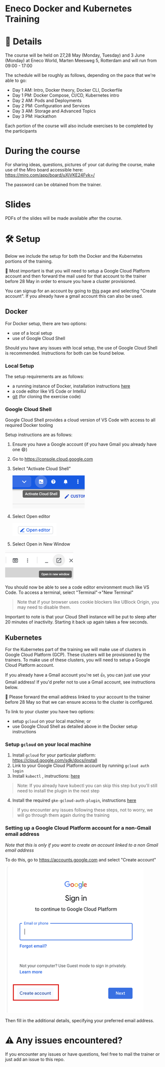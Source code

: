 # Eneco Docker and Kubernetes Training

# 📄 Details

The course will be held on 27,28 May (Monday, Tuesday) and 3 June (Monday) at Eneco World, Marten Meesweg 5, Rotterdam and will run from 09:00 - 17:00

The schedule will be roughly as follows, depending on the pace that we're able to go:
- Day 1 AM: Intro, Docker theory, Docker CLI, Dockerfile
- Day 1 PM: Docker Compose, CI/CD, Kubernetes intro 
- Day 2 AM: Pods and Deployments
- Day 2 PM: Configuration and Services
- Day 3 AM: Storage and Advanced Topics
- Day 3 PM: Hackathon

Each portion of the course will also include exercises to be completed by the participants

# During the course

For sharing ideas, questions, pictures of your cat during the course, make use of the Miro board accessible here:
https://miro.com/app/board/uXjVKE24Fvk=/

The password can be obtained from the trainer.

# Slides

PDFs of the slides will be made available after the course.

# 🛠 Setup

Below we include the setup for both the Docker and the Kubernetes portions of the training.

🚨 Most important is that you will need to setup a Google Cloud Platform account and then forward the mail used for that account to the trainer before 28 May in order to ensure you have a cluster provisioned.  

You can signup for an account by going to [this](https://accounts.google.com/signin) page and selecting "Create account".  If you already have a gmail account this can also be used.

## Docker

For Docker setup, there are two options:

- use of a local setup
- use of Google Cloud Shell

Should you have any issues with local setup, the use of Google Cloud Shell is recommended.  Instructions for both can be found below.

### Local Setup

The setup requirements are as follows:

- a running instance of Docker, installation instructions [here](https://docs.docker.com/get-docker/)
- a code editor like VS Code or IntelliJ
- [git](https://git-scm.com/book/en/v2/Getting-Started-Installing-Git) (for cloning the exercise code)

### Google Cloud Shell

Google Cloud Shell provides a cloud version of VS Code with access to all required Docker tooling

Setup instructions are as follows:

1. Ensure you have a Google account (if you have Gmail you already have one 😄)

2. Go to https://console.cloud.google.com

3. Select "Activate Cloud Shell"

   ![image-20220923084947044](images/README/image-20220923084947044.png)

4. Select Open editor

   ![image-20220923084933592](images/README/image-20220923084933592.png)

5. Select Open in New Window

![image-20210428212837270](images/README/image-20210428212837270.png)

You should now be able to see a code editor environment much like VS Code.  To access a terminal, select "Terminal"->"New Terminal"

>  Note that if your browser uses cookie blockers like UBlock Origin, you may need to disable them.

Important to note is that your Cloud Shell instance will be put to sleep after 20 minutes of inactivity.  Starting it back up again takes a few seconds.

## Kubernetes

For the Kubernetes part of the training we will make use of clusters in Google Cloud Platform (GCP).  These clusters will be provisioned by the trainers.  To make use of these clusters, you will need to setup a Google Cloud Platform account.  

If you already have a Gmail account you're set 👍, you can just use your Gmail address! If you'd prefer not to use a Gmail account, see instructions below.

🚨 Please forward the email address linked to your account to the trainer before 28 May so that we can ensure access to the cluster is configured.

To link to your cluster you have two options:

- setup `gcloud` on your local machine; or
- use Google Cloud Shell as detailed above in the Docker setup instructions

### Setup `gcloud` on your local machine

1. Install `gcloud` for your particular platform: https://cloud.google.com/sdk/docs/install
2. Link to your Google Cloud Platform account by running `gcloud auth login`
3. Install `kubectl` , instructions: [here](https://cloud.google.com/kubernetes-engine/docs/how-to/cluster-access-for-kubectl#install_kubectl)
> Note: If you already have kubectl you can skip this step but you'll still need to install the plugin in the next step
4. Install the required `gke-gcloud-auth-plugin`, instructions [here](https://cloud.google.com/kubernetes-engine/docs/how-to/cluster-access-for-kubectl#install_plugin)

> If you encounter any issues following these steps, not to worry, we will go through them again during the training

### Setting up a Google Cloud Platform account for a non-Gmail email address

*Note that this is only if you want to create an account linked to a non Gmail email address*

To do this, go to https://accounts.google.com and select "Create account"

<img src="images/README/image-20230205145043442.png" alt="image-20230205145043442" style="zoom:50%;" />

Then fill in the additional details, specifying your preferred email address.

# ⚠️ Any issues encountered?

If you encounter any issues or have questions, feel free to mail the trainer or just add an issue to this repo.
